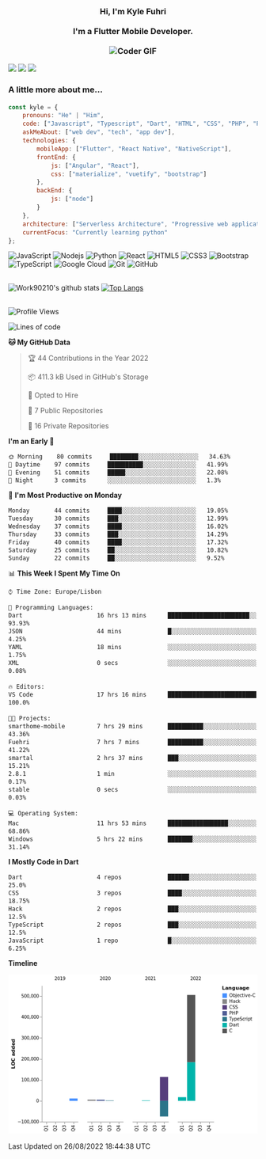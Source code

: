 
<h3 align="center">
  <abc>
    <br />Hi, I'm Kyle Fuhri<br />
    <br />
    I'm a Flutter Mobile Developer. <br />
    <br />
    <img
      src="https://media.giphy.com/media/SWoSkN6DxTszqIKEqv/giphy.gif"
      alt="Coder GIF"
      width="500"
      height="400"
    />
  </abc>
</h3>
<img src="https://img.shields.io/badge/Flutter%20-%2302569B.svg?&style=for-the-badge&logo=Flutter&logoColor=white" />
<img src="https://img.shields.io/badge/angular%20-%23DD0031.svg?&style=for-the-badge&logo=angular&logoColor=white"/>
<img src="https://img.shields.io/badge/react%20-%2320232a.svg?&style=for-the-badge&logo=react&logoColor=%2361DAFB"/>

<h3>A little more about me...  </h3>

```javascript
const kyle = {
    pronouns: "He" | "Him",
    code: ["Javascript", "Typescript", "Dart", "HTML", "CSS", "PHP", "Python"],
    askMeAbout: ["web dev", "tech", "app dev"],
    technologies: {
        mobileApp: ["Flutter", "React Native", "NativeScript"],
        frontEnd: {
            js: ["Angular", "React"],
            css: ["materialize", "vuetify", "bootstrap"]
        },
        backEnd: {
            js: ["node"]
        }
    },
    architecture: ["Serverless Architecture", "Progressive web applications", "Single page applications"],
    currentFocus: "Currently learning python"
};
```

![JavaScript](https://img.shields.io/badge/-JavaScript-black?style=flat-square&logo=javascript)
![Nodejs](https://img.shields.io/badge/-Nodejs-black?style=flat-square&logo=Node.js)
![Python](https://img.shields.io/badge/-Python-black?style=flat-square&logo=Python)
![React](https://img.shields.io/badge/-React-black?style=flat-square&logo=react)
![HTML5](https://img.shields.io/badge/-HTML5-E34F26?style=flat-square&logo=html5&logoColor=white)
![CSS3](https://img.shields.io/badge/-CSS3-1572B6?style=flat-square&logo=css3)
![Bootstrap](https://img.shields.io/badge/-Bootstrap-563D7C?style=flat-square&logo=bootstrap)
![TypeScript](https://img.shields.io/badge/-TypeScript-007ACC?style=flat-square&logo=typescript)
![Google Cloud](https://img.shields.io/badge/Google%20Cloud-black?style=flat-square&logo=google-cloud)
![Git](https://img.shields.io/badge/-Git-black?style=flat-square&logo=git)
![GitHub](https://img.shields.io/badge/-GitHub-181717?style=flat-square&logo=github)
</br>
</br>


![Work90210's github stats](https://github-readme-stats-work90210.vercel.app/api?username=work90210)
[![Top Langs](https://github-readme-stats-work90210.vercel.app/api/top-langs/?username=work90210)](https://github.com/work90210/github-readme-stats)
</br>
</br>
<!--START_SECTION:waka-->
![Profile Views](http://img.shields.io/badge/Profile%20Views-2-blue)

![Lines of code](https://img.shields.io/badge/From%20Hello%20World%20I%27ve%20Written-588%20Thousand%20lines%20of%20code-blue)

**🐱 My GitHub Data** 

> 🏆 44 Contributions in the Year 2022
 > 
> 📦 411.3 kB Used in GitHub's Storage 
 > 
> 💼 Opted to Hire
 > 
> 📜 7 Public Repositories 
 > 
> 🔑 16 Private Repositories  
 > 
**I'm an Early 🐤** 

```text
🌞 Morning    80 commits     ████████░░░░░░░░░░░░░░░░░   34.63% 
🌆 Daytime    97 commits     ██████████░░░░░░░░░░░░░░░   41.99% 
🌃 Evening    51 commits     █████░░░░░░░░░░░░░░░░░░░░   22.08% 
🌙 Night      3 commits      ░░░░░░░░░░░░░░░░░░░░░░░░░   1.3%

```
📅 **I'm Most Productive on Monday** 

```text
Monday       44 commits     ████░░░░░░░░░░░░░░░░░░░░░   19.05% 
Tuesday      30 commits     ███░░░░░░░░░░░░░░░░░░░░░░   12.99% 
Wednesday    37 commits     ████░░░░░░░░░░░░░░░░░░░░░   16.02% 
Thursday     33 commits     ███░░░░░░░░░░░░░░░░░░░░░░   14.29% 
Friday       40 commits     ████░░░░░░░░░░░░░░░░░░░░░   17.32% 
Saturday     25 commits     ██░░░░░░░░░░░░░░░░░░░░░░░   10.82% 
Sunday       22 commits     ██░░░░░░░░░░░░░░░░░░░░░░░   9.52%

```


📊 **This Week I Spent My Time On** 

```text
⌚︎ Time Zone: Europe/Lisbon

💬 Programming Languages: 
Dart                     16 hrs 13 mins      ███████████████████████░░   93.93% 
JSON                     44 mins             █░░░░░░░░░░░░░░░░░░░░░░░░   4.25% 
YAML                     18 mins             ░░░░░░░░░░░░░░░░░░░░░░░░░   1.75% 
XML                      0 secs              ░░░░░░░░░░░░░░░░░░░░░░░░░   0.08%

🔥 Editors: 
VS Code                  17 hrs 16 mins      █████████████████████████   100.0%

🐱‍💻 Projects: 
smarthome-mobile         7 hrs 29 mins       ██████████░░░░░░░░░░░░░░░   43.36% 
Fuehri                   7 hrs 7 mins        ██████████░░░░░░░░░░░░░░░   41.22% 
smartal                  2 hrs 37 mins       ███░░░░░░░░░░░░░░░░░░░░░░   15.21% 
2.8.1                    1 min               ░░░░░░░░░░░░░░░░░░░░░░░░░   0.17% 
stable                   0 secs              ░░░░░░░░░░░░░░░░░░░░░░░░░   0.03%

💻 Operating System: 
Mac                      11 hrs 53 mins      █████████████████░░░░░░░░   68.86% 
Windows                  5 hrs 22 mins       ███████░░░░░░░░░░░░░░░░░░   31.14%

```

**I Mostly Code in Dart** 

```text
Dart                     4 repos             ██████░░░░░░░░░░░░░░░░░░░   25.0% 
CSS                      3 repos             ████░░░░░░░░░░░░░░░░░░░░░   18.75% 
Hack                     2 repos             ███░░░░░░░░░░░░░░░░░░░░░░   12.5% 
TypeScript               2 repos             ███░░░░░░░░░░░░░░░░░░░░░░   12.5% 
JavaScript               1 repo              █░░░░░░░░░░░░░░░░░░░░░░░░   6.25%

```


**Timeline**

![Chart not found](https://raw.githubusercontent.com/Work90210/Work90210/main/charts/bar_graph.png) 


 Last Updated on 26/08/2022 18:44:38 UTC
<!--END_SECTION:waka-->
